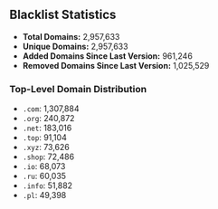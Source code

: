 ## Blacklist Statistics

- **Total Domains:** 2,957,633
- **Unique Domains:** 2,957,633
- **Added Domains Since Last Version:** 961,246
- **Removed Domains Since Last Version:** 1,025,529

### Top-Level Domain Distribution

-  `.com`: 1,307,884
-  `.org`: 240,872
-  `.net`: 183,016
-  `.top`: 91,104
-  `.xyz`: 73,626
-  `.shop`: 72,486
-  `.io`: 68,073
-  `.ru`: 60,035
-  `.info`: 51,882
-  `.pl`: 49,398
